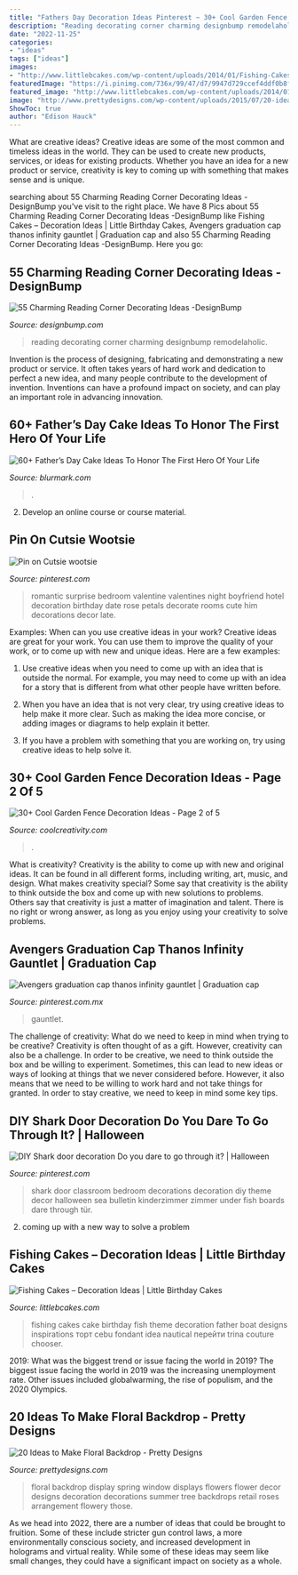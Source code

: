 ```yaml
---
title: "Fathers Day Decoration Ideas Pinterest ~ 30+ Cool Garden Fence Decoration Ideas"
description: "Reading decorating corner charming designbump remodelaholic"
date: "2022-11-25"
categories:
- "ideas"
tags: ["ideas"]
images:
- "http://www.littlebcakes.com/wp-content/uploads/2014/01/Fishing-Cakes-Images.jpg"
featuredImage: "https://i.pinimg.com/736x/99/47/d7/9947d729ccef4ddf0b8fd9cea4ad132b.jpg"
featured_image: "http://www.littlebcakes.com/wp-content/uploads/2014/01/Fishing-Cakes-Images.jpg"
image: "http://www.prettydesigns.com/wp-content/uploads/2015/07/20-ideas-to-make-floral-backdrop8.jpg"
ShowToc: true
author: "Edison Hauck"
---
```



What are creative ideas?
Creative ideas are some of the most common and timeless ideas in the world. They can be used to create new products, services, or ideas for existing products. Whether you have an idea for a new product or service, creativity is key to coming up with something that makes sense and is unique.

	

		
searching about 55 Charming Reading Corner Decorating Ideas -DesignBump you've visit to the right place. We have 8 Pics about 55 Charming Reading Corner Decorating Ideas -DesignBump like Fishing Cakes – Decoration Ideas | Little Birthday Cakes, Avengers graduation cap thanos infinity gauntlet | Graduation cap and also 55 Charming Reading Corner Decorating Ideas -DesignBump. Here you go:
		
    
## 55 Charming Reading Corner Decorating Ideas -DesignBump

<img loading=lazy src="https://designbump.com/wp-content/uploads/2015/11/reading.jpg" onerror="this.onerror=null;this.src='https://tse1.mm.bing.net/th?id=OIP.Qx2dXKhaCcV4mVuMc1N0mAHaLF&amp;pid=15.1';" alt="55 Charming Reading Corner Decorating Ideas -DesignBump">

_Source: designbump.com_

>reading decorating corner charming designbump remodelaholic. 

	

Invention is the process of designing, fabricating and demonstrating a new product or service. It often takes years of hard work and dedication to perfect a new idea, and many people contribute to the development of invention. Inventions can have a profound impact on society, and can play an important role in advancing innovation.

    
## 60+ Father’s Day Cake Ideas To Honor The First Hero Of Your Life

<img loading=lazy src="https://www.blurmark.com/wp-content/uploads/2017/05/Awesome-Cake-Idea.jpg" onerror="this.onerror=null;this.src='https://tse1.mm.bing.net/th?id=OIP.XKmEqGihg-tnqt3b0wJfbQHaJ4&amp;pid=15.1';" alt="60+ Father’s Day Cake Ideas To Honor The First Hero Of Your Life">

_Source: blurmark.com_

>. 

	

2. Develop an online course or course material.

    
## Pin On Cutsie Wootsie

<img loading=lazy src="https://i.pinimg.com/736x/01/6d/ae/016daeeaa809915772ac1ee4c2d09753--surprise-boyfriend-boyfriend-ideas.jpg" onerror="this.onerror=null;this.src='https://tse3.mm.bing.net/th?id=OIP.OiRQZR5VTDgf0_inSWiclgHaJ3&amp;pid=15.1';" alt="Pin on Cutsie wootsie">

_Source: pinterest.com_

>romantic surprise bedroom valentine valentines night boyfriend hotel decoration birthday date rose petals decorate rooms cute him decorations decor late. 

	

Examples: When can you use creative ideas in your work?
Creative ideas are great for your work. You can use them to improve the quality of your work, or to come up with new and unique ideas. Here are a few examples:
1. Use creative ideas when you need to come up with an idea that is outside the normal. For example, you may need to come up with an idea for a story that is different from what other people have written before.

2. When you have an idea that is not very clear, try using creative ideas to help make it more clear. Such as making the idea more concise, or adding images or diagrams to help explain it better.

3. If you have a problem with something that you are working on, try using creative ideas to help solve it.

    
## 30+ Cool Garden Fence Decoration Ideas - Page 2 Of 5

<img loading=lazy src="https://coolcreativity.com/wp-content/uploads/2016/06/Wheel-Cover-Fence-Flowers.jpg" onerror="this.onerror=null;this.src='https://tse3.mm.bing.net/th?id=OIP.bkbtUYOv1m6INudJ-P4AdAHaJ4&amp;pid=15.1';" alt="30+ Cool Garden Fence Decoration Ideas - Page 2 of 5">

_Source: coolcreativity.com_

>. 

	

What is creativity?
Creativity is the ability to come up with new and original ideas. It can be found in all different forms, including writing, art, music, and design. What makes creativity special? Some say that creativity is the ability to think outside the box and come up with new solutions to problems. Others say that creativity is just a matter of imagination and talent. There is no right or wrong answer, as long as you enjoy using your creativity to solve problems.

    
## Avengers Graduation Cap Thanos Infinity Gauntlet | Graduation Cap

<img loading=lazy src="https://i.pinimg.com/736x/05/2a/46/052a468cbaa93f260ee7b33b7f4ca856.jpg" onerror="this.onerror=null;this.src='https://tse4.mm.bing.net/th?id=OIP.EWIwHH7LSdj1WdOqjPLgzAHaJ3&amp;pid=15.1';" alt="Avengers graduation cap thanos infinity gauntlet | Graduation cap">

_Source: pinterest.com.mx_

>gauntlet. 

	

The challenge of creativity: What do we need to keep in mind when trying to be creative?
Creativity is often thought of as a gift. However, creativity can also be a challenge. In order to be creative, we need to think outside the box and be willing to experiment. Sometimes, this can lead to new ideas or ways of looking at things that we never considered before. However, it also means that we need to be willing to work hard and not take things for granted. In order to stay creative, we need to keep in mind some key tips.

    
## DIY Shark Door Decoration Do You Dare To Go Through It? | Halloween

<img loading=lazy src="https://i.pinimg.com/736x/99/47/d7/9947d729ccef4ddf0b8fd9cea4ad132b.jpg" onerror="this.onerror=null;this.src='https://tse1.mm.bing.net/th?id=OIP.9gWVqqby78l8GwoHGTPABwHaJ4&amp;pid=15.1';" alt="DIY Shark door decoration Do you dare to go through it? | Halloween">

_Source: pinterest.com_

>shark door classroom bedroom decorations decoration diy theme decor halloween sea bulletin kinderzimmer zimmer under fish boards dare through tür. 

	

2. coming up with a new way to solve a problem 

    
## Fishing Cakes – Decoration Ideas | Little Birthday Cakes

<img loading=lazy src="http://www.littlebcakes.com/wp-content/uploads/2014/01/Fishing-Cakes-Images.jpg" onerror="this.onerror=null;this.src='https://tse2.mm.bing.net/th?id=OIP.PT8mZGQT0QsOmBA6coadawHaJ4&amp;pid=15.1';" alt="Fishing Cakes – Decoration Ideas | Little Birthday Cakes">

_Source: littlebcakes.com_

>fishing cakes cake birthday fish theme decoration father boat designs inspirations торт cebu fondant idea nautical перейти trina couture chooser. 

	

2019: What was the biggest trend or issue facing the world in 2019?
The biggest issue facing the world in 2019 was the increasing unemployment rate. Other issues included globalwarming, the rise of populism, and the 2020 Olympics.

    
## 20 Ideas To Make Floral Backdrop - Pretty Designs

<img loading=lazy src="http://www.prettydesigns.com/wp-content/uploads/2015/07/20-ideas-to-make-floral-backdrop8.jpg" onerror="this.onerror=null;this.src='https://tse3.mm.bing.net/th?id=OIP.JEzpeY9e4OuUtpWpAP6CpAHaLH&amp;pid=15.1';" alt="20 Ideas to Make Floral Backdrop - Pretty Designs">

_Source: prettydesigns.com_

>floral backdrop display spring window displays flowers flower decor designs decoration decorations summer tree backdrops retail roses arrangement flowery those. 

	

As we head into 2022, there are a number of ideas that could be brought to fruition. Some of these include stricter gun control laws, a more environmentally conscious society, and increased development in holograms and virtual reality. While some of these ideas may seem like small changes, they could have a significant impact on society as a whole.

